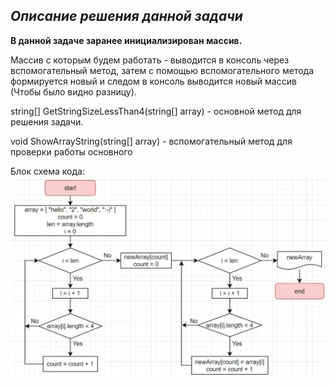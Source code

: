 ## *Описание решения данной задачи*

**В данной задаче заранее инициализирован массив.**

Массив с которым будем работать - выводится в консоль через вспомогательный метод, затем с помощью вспомогательного метода формируется новый и следом в консоль выводится новый массив (Чтобы было видно разницу).

string[] GetStringSizeLessThan4(string[] array) - основной метод для решения задачи.

void ShowArrayString(string[] array) - вспомогательный метод для проверки работы основного

Блок схема кода:
![](block.jpg)